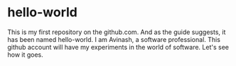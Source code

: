 # hello-world
This is my first repository on the github.com. And as the guide suggests, it has been named hello-world.
I am Avinash, a software professional. This github account will have my experiments in the world of software. Let's see how it goes.
